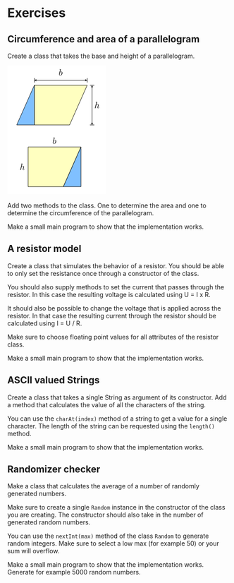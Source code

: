 # Exercises

## Circumference and area of a parallelogram

Create a class that takes the base and height of a parallelogram.

![Parallelogram](img/parallelogram.png)

Add two methods to the class. One to determine the area and one to determine the circumference of the parallelogram.

Make a small main program to show that the implementation works.

## A resistor model

Create a class that simulates the behavior of a resistor. You should be able
to only set the resistance once through a constructor of the class.

You should also supply methods to set the current that passes through the resistor.
In this case the resulting voltage is calculated using U = I x R.

It should also be possible to change the voltage that is applied across the resistor.
In that case the resulting current through the resistor should be calculated using
I = U / R.

Make sure to choose floating point values for all attributes of the resistor class.

Make a small main program to show that the implementation works.

## ASCII valued Strings

Create a class that takes a single String as argument of its constructor.
Add a method that calculates the value of all the characters of the string.

You can use the `charAt(index)` method of a string to get a value for a single character.
The length of the string can be requested using the `length()` method.

Make a small main program to show that the implementation works.

## Randomizer checker

Make a class that calculates the average of a number of randomly generated numbers.

Make sure to create a single `Random` instance in the constructor of the class you are
creating. The constructor should also take in the number of generated random numbers.

You can use the `nextInt(max)` method of the class `Random` to generate random integers.
Make sure to select a low max (for example 50) or your sum will overflow.

Make a small main program to show that the implementation works. Generate for example 5000 random numbers.
